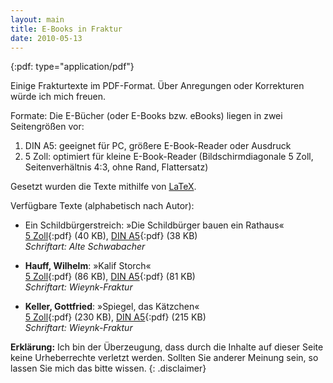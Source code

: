```yaml
---
layout: main
title: E-Books in Fraktur
date: 2010-05-13
---
```


{:pdf: type="application/pdf"}

Einige Frakturtexte im PDF-Format. Über Anregungen oder Korrekturen würde ich mich freuen.

Formate: Die E-Bücher (oder E-Books bzw. eBooks) liegen in zwei
Seitengrößen vor:

1. DIN A5: geeignet für PC, größere E-Book-Reader oder Ausdruck
2. 5 Zoll: optimiert für kleine E-Book-Reader
   (Bildschirmdiagonale 5 Zoll, Seitenverhältnis 4:3, ohne Rand, Flattersatz)

Gesetzt wurden die Texte mithilfe von [LaTeX](fraktur-latex.html).

Verfügbare Texte (alphabetisch nach Autor):

- Ein Schildbürgerstreich: &raquo;Die Schildbürger bauen ein Rathaus&laquo;<br />
      [5&nbsp;Zoll](Die_Schildbuerger_bauen_ein_Rathaus_5in.pdf){:pdf} (40 KB),
      [DIN A5](Die_Schildbuerger_bauen_ein_Rathaus_a5.pdf){:pdf} (38 KB)<br />
      _Schriftart: Alte Schwabacher_

- **Hauff, Wilhelm**: &raquo;Kalif Storch&laquo;<br />
      [5&nbsp;Zoll](Hauff_Wilhelm_-_Kalif_Storch_5in.pdf){:pdf} (86 KB),
      [DIN A5](Hauff_Wilhelm_-_Kalif_Storch_a5.pdf){:pdf} (81 KB)<br />
      _Schriftart: Wieynk-Fraktur_

- **Keller, Gottfried**: &raquo;Spiegel, das Kätzchen&laquo;<br />
      [5&nbsp;Zoll](Keller_Gottfried_-_Spiegel_das_Kaetzchen_5in.pdf){:pdf} (230 KB),
      [DIN A5](Keller_Gottfried_-_Spiegel_das_Kaetzchen_a5.pdf){:pdf} (215 KB)<br />
      _Schriftart: Wieynk-Fraktur_

**Erklärung:**
Ich bin der Überzeugung, dass durch die
Inhalte auf dieser Seite keine Urheberrechte verletzt werden. Sollten
Sie anderer Meinung sein, so lassen Sie mich das bitte wissen.
{: .disclaimer}
